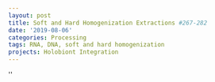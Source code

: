 ```yaml
---
layout: post
title: Soft and Hard Homogenization Extractions #267-282
date: '2019-08-06'
categories: Processing
tags: RNA, DNA, soft and hard homogenization
projects: Holobiont Integration
---
```



''



